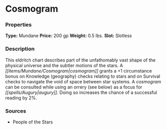 ﻿---
Title: "Cosmogram"
Type: "Mundane"
Price: "200 gp"
Weight: "0.5 lbs."
Slot: "Slotless"
Description: |
  "This eldritch chart describes part of the unfathomably vast shape of the physical universe and the subtler motions of the stars. A cosmogram grants a +1 circumstance bonus on Knowledge (geography) checks relating to stars and on Survival checks to navigate the void of space between star systems. A cosmogram can be consulted while using an orrery (see below) as a focus for augury. Doing so increases the chance of a successful reading by 2%."
Sources: "['People of the Stars']"
---

# Cosmogram

### Properties

**Type:** Mundane **Price:** 200 gp **Weight:** 0.5 lbs. **Slot:** Slotless

### Description

This eldritch chart describes part of the unfathomably vast shape of the physical universe and the subtler motions of the stars. A _[[items/Mundane/Cosmogram|cosmogram]]_ grants a +1 circumstance bonus on Knowledge (geography) checks relating to stars and on Survival checks to navigate the void of space between star systems. A _cosmogram_ can be consulted while using an orrery (see below) as a focus for _[[spells/Augury|augury]]_. Doing so increases the chance of a successful reading by 2%.

### Sources

* People of the Stars